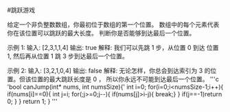 #跳跃游戏

给定一个非负整数数组，你最初位于数组的第一个位置。
数组中的每个元素代表你在该位置可以跳跃的最大长度。
判断你是否能够到达最后一个位置。

示例 1:
输入: [2,3,1,1,4]
输出: true
解释: 我们可以先跳 1 步，从位置 0 到达 位置 1, 然后再从位置 1 跳 3 步到达最后一个位置。

示例 2:
输入: [3,2,1,0,4]
输出: false
解释: 无论怎样，你总会到达索引为 3 的位置。但该位置的最大跳跃长度是 0 ， 所以你永远不可能到达最后一个位置。
'''c
'bool canJump(int* nums, int numsSize){'
    int i=0;
    for(i=0;i<numsSize-1;i++){
        if(nums[i]==0){
            int j=i;
            for(;j>=0;j--){
                if(nums[j]>i-j){
                break;}
            }
            if(j==-1)return 0;
        }
    }
    return 1;
}
'''
